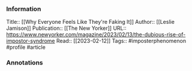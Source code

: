 
### Information
Title:: [[Why Everyone Feels Like They're Faking It]]
Author:: [[Leslie Jamison]]
Publication:: [[The New Yorker]]
URL:: https://www.newyorker.com/magazine/2023/02/13/the-dubious-rise-of-impostor-syndrome
Read:: [[2023-02-12]]
Tags:: #imposterphenomenon #profile 
#article

### Annotations
